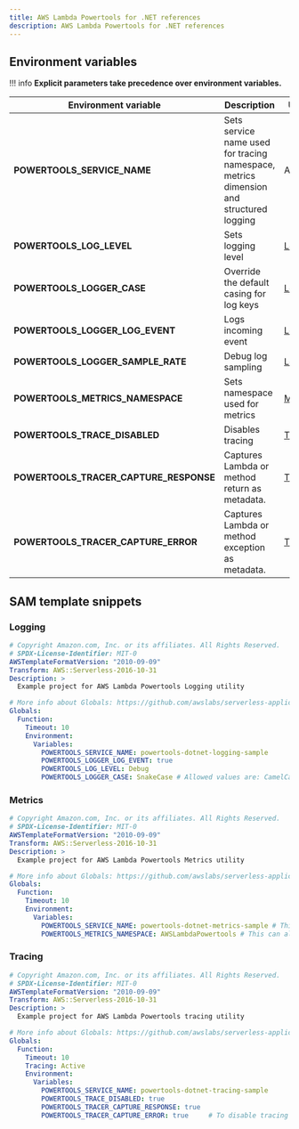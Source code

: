 ```yaml
---
title: AWS Lambda Powertools for .NET references
description: AWS Lambda Powertools for .NET references
---
```


## Environment variables

!!! info
    **Explicit parameters take precedence over environment variables.**

| Environment variable | Description | Utility | Default |
| ------------------------------------------------- | --------------------------------------------------------------------------------- | --------------------------------------------------------------------------------- | ------------------------------------------------- |
| **POWERTOOLS_SERVICE_NAME** | Sets service name used for tracing namespace, metrics dimension and structured logging | All | `"service_undefined"` |
| **POWERTOOLS_LOG_LEVEL** | Sets logging level | [Logging](./core/logger) | `Information` |
| **POWERTOOLS_LOGGER_CASE** | Override the default casing for log keys | [Logging](./core/logging/#configure-log-output-casing) | `SnakeCase` |
| **POWERTOOLS_LOGGER_LOG_EVENT** | Logs incoming event | [Logging](./core/logging) | `false` |
| **POWERTOOLS_LOGGER_SAMPLE_RATE** | Debug log sampling | [Logging](./core/logging) | `0` |
| **POWERTOOLS_METRICS_NAMESPACE** | Sets namespace used for metrics | [Metrics](./core/metrics) | `None` |
| **POWERTOOLS_TRACE_DISABLED** | Disables tracing | [Tracing](./core/tracing) | `false` |
| **POWERTOOLS_TRACER_CAPTURE_RESPONSE** | Captures Lambda or method return as metadata. | [Tracing](./core/tracing) | `true` |
| **POWERTOOLS_TRACER_CAPTURE_ERROR** | Captures Lambda or method exception as metadata. | [Tracing](./core/tracing) | `true` |

## SAM template snippets

### Logging

```yaml
# Copyright Amazon.com, Inc. or its affiliates. All Rights Reserved.
# SPDX-License-Identifier: MIT-0
AWSTemplateFormatVersion: "2010-09-09"
Transform: AWS::Serverless-2016-10-31
Description: >
  Example project for AWS Lambda Powertools Logging utility

# More info about Globals: https://github.com/awslabs/serverless-application-model/blob/master/docs/globals.rst
Globals:
  Function:
    Timeout: 10
    Environment:
      Variables:
        POWERTOOLS_SERVICE_NAME: powertools-dotnet-logging-sample
        POWERTOOLS_LOGGER_LOG_EVENT: true
        POWERTOOLS_LOG_LEVEL: Debug
        POWERTOOLS_LOGGER_CASE: SnakeCase # Allowed values are: CamelCase, PascalCase and SnakeCase

```

### Metrics

```yaml
# Copyright Amazon.com, Inc. or its affiliates. All Rights Reserved.
# SPDX-License-Identifier: MIT-0
AWSTemplateFormatVersion: "2010-09-09"
Transform: AWS::Serverless-2016-10-31
Description: >
  Example project for AWS Lambda Powertools Metrics utility

# More info about Globals: https://github.com/awslabs/serverless-application-model/blob/master/docs/globals.rst
Globals:
  Function:
    Timeout: 10
    Environment:
      Variables:
        POWERTOOLS_SERVICE_NAME: powertools-dotnet-metrics-sample # This can also be set using the Metrics decorator on your handler [Metrics(Namespace = "aws-lambda-powertools"]
        POWERTOOLS_METRICS_NAMESPACE: AWSLambdaPowertools # This can also be set using the Metrics decorator on your handler [Metrics(Namespace = "aws-lambda-powertools"]
```

### Tracing

```yaml
# Copyright Amazon.com, Inc. or its affiliates. All Rights Reserved.
# SPDX-License-Identifier: MIT-0
AWSTemplateFormatVersion: "2010-09-09"
Transform: AWS::Serverless-2016-10-31
Description: >
  Example project for AWS Lambda Powertools tracing utility

# More info about Globals: https://github.com/awslabs/serverless-application-model/blob/master/docs/globals.rst
Globals:
  Function:
    Timeout: 10
    Tracing: Active
    Environment:
      Variables:
        POWERTOOLS_SERVICE_NAME: powertools-dotnet-tracing-sample
        POWERTOOLS_TRACE_DISABLED: true
        POWERTOOLS_TRACER_CAPTURE_RESPONSE: true
        POWERTOOLS_TRACER_CAPTURE_ERROR: true     # To disable tracing (CaptureMode = TracingCaptureMode.Disabled)

```
